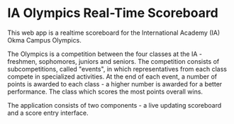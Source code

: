 IA Olympics Real-Time Scoreboard
=================================

This web app is a realtime scoreboard for the International Academy (IA) Okma Campus Olympics.

The Olympics is a competition between the four classes at the IA - freshmen, sophomores, juniors and seniors. The competition consists of subcompetitions, called "events", in which representatives from each class compete in specialized activities. At the end of each event, a number of points is awarded to each class - a higher number is awarded for a better performance. The class which scores the most points overall wins.

The application consists of two components - a live updating scoreboard and a score entry interface.